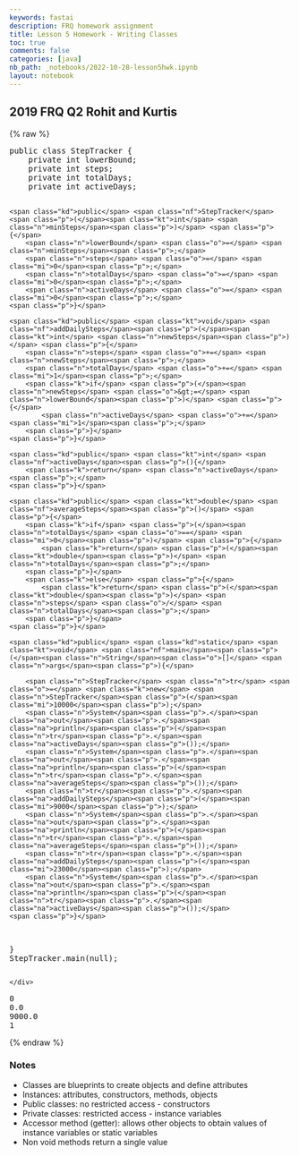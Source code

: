 ```yaml
---
keywords: fastai
description: FRQ homework assignment
title: Lesson 5 Homework - Writing Classes
toc: true 
comments: false
categories: [java]
nb_path: _notebooks/2022-10-28-lesson5hwk.ipynb
layout: notebook
---
```


<!--
#################################################
### THIS FILE WAS AUTOGENERATED! DO NOT EDIT! ###
#################################################
# file to edit: _notebooks/2022-10-28-lesson5hwk.ipynb
-->

<div class="container" id="notebook-container">
        
<div class="cell border-box-sizing text_cell rendered"><div class="inner_cell">
<div class="text_cell_render border-box-sizing rendered_html">
<h2 id="2019-FRQ-Q2-Rohit-and-Kurtis">2019 FRQ Q2 Rohit and Kurtis<a class="anchor-link" href="#2019-FRQ-Q2-Rohit-and-Kurtis"> </a></h2>
</div>
</div>
</div>
    {% raw %}
    
<div class="cell border-box-sizing code_cell rendered">
<div class="input">

<div class="inner_cell">
    <div class="input_area">
<div class=" highlight hl-java"><pre><span></span><span class="kd">public</span> <span class="kd">class</span> <span class="nc">StepTracker</span> <span class="p">{</span>
    <span class="kd">private</span> <span class="kt">int</span> <span class="n">lowerBound</span><span class="p">;</span>
    <span class="kd">private</span> <span class="kt">int</span> <span class="n">steps</span><span class="p">;</span>
    <span class="kd">private</span> <span class="kt">int</span> <span class="n">totalDays</span><span class="p">;</span>
    <span class="kd">private</span> <span class="kt">int</span> <span class="n">activeDays</span><span class="p">;</span>

    <span class="kd">public</span> <span class="nf">StepTracker</span><span class="p">(</span><span class="kt">int</span> <span class="n">minSteps</span><span class="p">)</span> <span class="p">{</span>
        <span class="n">lowerBound</span> <span class="o">=</span> <span class="n">minSteps</span><span class="p">;</span>
        <span class="n">steps</span> <span class="o">=</span> <span class="mi">0</span><span class="p">;</span>
        <span class="n">totalDays</span> <span class="o">=</span> <span class="mi">0</span><span class="p">;</span>
        <span class="n">activeDays</span> <span class="o">=</span> <span class="mi">0</span><span class="p">;</span>
    <span class="p">}</span>

    <span class="kd">public</span> <span class="kt">void</span> <span class="nf">addDailySteps</span><span class="p">(</span><span class="kt">int</span> <span class="n">newSteps</span><span class="p">)</span> <span class="p">{</span>
        <span class="n">steps</span> <span class="o">+=</span> <span class="n">newSteps</span><span class="p">;</span>
        <span class="n">totalDays</span> <span class="o">+=</span> <span class="mi">1</span><span class="p">;</span>
        <span class="k">if</span> <span class="p">(</span><span class="n">newSteps</span> <span class="o">&gt;=</span> <span class="n">lowerBound</span><span class="p">)</span> <span class="p">{</span>
            <span class="n">activeDays</span> <span class="o">+=</span> <span class="mi">1</span><span class="p">;</span>
        <span class="p">}</span>
    <span class="p">}</span>

    <span class="kd">public</span> <span class="kt">int</span> <span class="nf">activeDays</span><span class="p">(){</span>
        <span class="k">return</span> <span class="n">activeDays</span><span class="p">;</span>
    <span class="p">}</span>

    <span class="kd">public</span> <span class="kt">double</span> <span class="nf">averageSteps</span><span class="p">()</span> <span class="p">{</span>
        <span class="k">if</span> <span class="p">(</span><span class="n">totalDays</span> <span class="o">==</span> <span class="mi">0</span><span class="p">)</span> <span class="p">{</span>
            <span class="k">return</span> <span class="p">(</span><span class="kt">double</span><span class="p">)</span> <span class="n">totalDays</span><span class="p">;</span>
        <span class="p">}</span>
        <span class="k">else</span> <span class="p">{</span>
            <span class="k">return</span> <span class="p">(</span><span class="kt">double</span><span class="p">)</span> <span class="n">steps</span> <span class="o">/</span> <span class="n">totalDays</span><span class="p">;</span>
        <span class="p">}</span>
    <span class="p">}</span>

    <span class="kd">public</span> <span class="kd">static</span> <span class="kt">void</span> <span class="nf">main</span><span class="p">(</span><span class="n">String</span><span class="o">[]</span> <span class="n">args</span><span class="p">){</span>

        <span class="n">StepTracker</span> <span class="n">tr</span> <span class="o">=</span> <span class="k">new</span> <span class="n">StepTracker</span><span class="p">(</span><span class="mi">10000</span><span class="p">);</span>
        <span class="n">System</span><span class="p">.</span><span class="na">out</span><span class="p">.</span><span class="na">println</span><span class="p">(</span><span class="n">tr</span><span class="p">.</span><span class="na">activeDays</span><span class="p">());</span>
        <span class="n">System</span><span class="p">.</span><span class="na">out</span><span class="p">.</span><span class="na">println</span><span class="p">(</span><span class="n">tr</span><span class="p">.</span><span class="na">averageSteps</span><span class="p">());</span>
        <span class="n">tr</span><span class="p">.</span><span class="na">addDailySteps</span><span class="p">(</span><span class="mi">9000</span><span class="p">);</span>
        <span class="n">System</span><span class="p">.</span><span class="na">out</span><span class="p">.</span><span class="na">println</span><span class="p">(</span><span class="n">tr</span><span class="p">.</span><span class="na">averageSteps</span><span class="p">());</span>
        <span class="n">tr</span><span class="p">.</span><span class="na">addDailySteps</span><span class="p">(</span><span class="mi">23000</span><span class="p">);</span>
        <span class="n">System</span><span class="p">.</span><span class="na">out</span><span class="p">.</span><span class="na">println</span><span class="p">(</span><span class="n">tr</span><span class="p">.</span><span class="na">activeDays</span><span class="p">());</span>
    <span class="p">}</span>
<span class="p">}</span>
<span class="n">StepTracker</span><span class="p">.</span><span class="na">main</span><span class="p">(</span><span class="kc">null</span><span class="p">);</span>
</pre></div>

    </div>
</div>
</div>

<div class="output_wrapper">
<div class="output">

<div class="output_area">

<div class="output_subarea output_stream output_stdout output_text">
<pre>0
0.0
9000.0
1
</pre>
</div>
</div>

</div>
</div>

</div>
    {% endraw %}

<div class="cell border-box-sizing text_cell rendered"><div class="inner_cell">
<div class="text_cell_render border-box-sizing rendered_html">
<h3 id="Notes">Notes<a class="anchor-link" href="#Notes"> </a></h3><ul>
<li>Classes are blueprints to create objects and define attributes</li>
<li>Instances: attributes, constructors, methods, objects</li>
<li>Public classes: no restricted access - constructors</li>
<li>Private classes: restricted access - instance variables</li>
<li>Accessor method (getter): allows other objects to obtain values of instance variables or static variables</li>
<li>Non void methods return a single value</li>
</ul>

</div>
</div>
</div>
</div>
 

